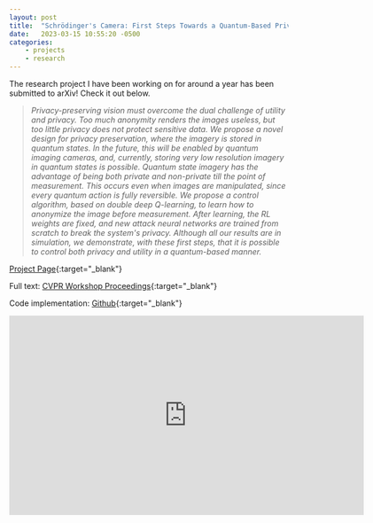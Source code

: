 ```yaml
---
layout: post
title:  "Schrödinger's Camera: First Steps Towards a Quantum-Based Privacy Preserving Camera"
date:   2023-03-15 10:55:20 -0500
categories: 
    - projects
    - research
---
```


The research project I have been working on for around a year has been submitted to arXiv! Check it out below.

>*Privacy-preserving vision must overcome the dual challenge of utility and privacy. Too much anonymity renders the images useless, but too little privacy does not protect sensitive data. We propose a novel design for privacy preservation, where the imagery is stored in quantum states. In the future, this will be enabled by quantum imaging cameras, and, currently, storing very low resolution imagery in quantum states is possible. Quantum state imagery has the advantage of being both private and non-private till the point of measurement. This occurs even when images are manipulated, since every quantum action is fully reversible. We propose a control algorithm, based on double deep Q-learning, to learn how to anonymize the image before measurement. After learning, the RL weights are fixed, and new attack neural networks are trained from scratch to break the system's privacy. Although all our results are in simulation, we demonstrate, with these first steps, that it is possible to control both privacy and utility in a quantum-based manner.*

[Project Page](https://focus.ece.ufl.edu/research/schrodingerscamera/){:target="\_blank"}

Full text: [CVPR Workshop Proceedings](https://openaccess.thecvf.com/content/CVPR2023W/TCV/html/Kirkland_Schrodingers_Camera_First_Steps_Towards_a_Quantum-Based_Privacy_Preserving_Camera_CVPRW_2023_paper.html){:target="\_blank"}

Code implementation: [Github](https://github.com/teawizardry/schrodingers-camera){:target="\_blank"}

<iframe src="https://share.descript.com/embed/F4Z6N2GhvvJ" width="640" height="360" frameborder="0" allowfullscreen></iframe>